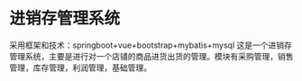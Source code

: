 # 进销存管理系统
采用框架和技术：springboot+vue+bootstrap+mybatis+mysql
这是一个进销存管理系统，主要是进行对一个店铺的商品进货出货的管理。模块有采购管理，销售管理，库存管理，利润管理，基础管理。
